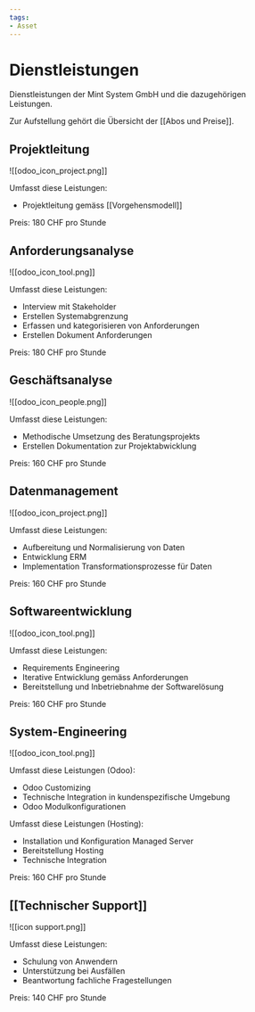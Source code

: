 ```yaml
---
tags:
- Asset
---
```

# Dienstleistungen

Dienstleistungen der Mint System GmbH und die dazugehörigen Leistungen.

Zur Aufstellung gehört die Übersicht der [[Abos und Preise]].

## Projektleitung

![[odoo_icon_project.png]]

Umfasst diese Leistungen:
* Projektleitung gemäss [[Vorgehensmodell]]

Preis: 180 CHF pro Stunde

## Anforderungsanalyse

![[odoo_icon_tool.png]]

Umfasst diese Leistungen:
- Interview mit Stakeholder
- Erstellen Systemabgrenzung
- Erfassen und kategorisieren von Anforderungen
- Erstellen Dokument Anforderungen

Preis: 180 CHF pro Stunde

## Geschäftsanalyse

![[odoo_icon_people.png]] 

Umfasst diese Leistungen:
* Methodische Umsetzung des Beratungsprojekts
* Erstellen Dokumentation zur Projektabwicklung

Preis: 160 CHF pro Stunde

## Datenmanagement

![[odoo_icon_project.png]]

Umfasst diese Leistungen:
- Aufbereitung und Normalisierung von Daten 
- Entwicklung ERM
- Implementation Transformationsprozesse für Daten

Preis: 160 CHF pro Stunde

## Softwareentwicklung

![[odoo_icon_tool.png]]

Umfasst diese Leistungen:
- Requirements Engineering
- Iterative Entwicklung gemäss Anforderungen
- Bereitstellung und Inbetriebnahme der Softwarelösung

Preis: 160 CHF pro Stunde

## System-Engineering

![[odoo_icon_tool.png]]

Umfasst diese Leistungen (Odoo):
- Odoo Customizing
- Technische Integration in kundenspezifische Umgebung
- Odoo Modulkonfigurationen

Umfasst diese Leistungen (Hosting):
- Installation und Konfiguration Managed Server
- Bereitstellung Hosting
- Technische Integration

Preis: 160 CHF pro Stunde

## [[Technischer Support]]

![[icon support.png]]

Umfasst diese Leistungen:
* Schulung von Anwendern
* Unterstützung bei Ausfällen
* Beantwortung fachliche Fragestellungen

Preis: 140 CHF pro Stunde
